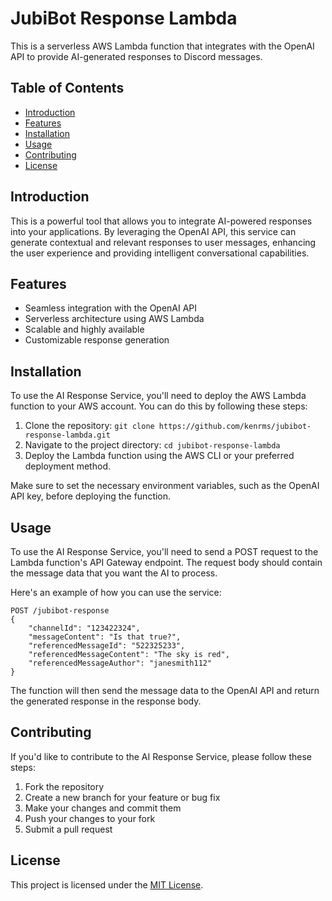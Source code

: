 # JubiBot Response Lambda

This is a serverless AWS Lambda function that integrates with the OpenAI API to provide AI-generated responses to Discord messages.

## Table of Contents

- [Introduction](#introduction)
- [Features](#features)
- [Installation](#installation)
- [Usage](#usage)
- [Contributing](#contributing)
- [License](#license)

## Introduction

This is a powerful tool that allows you to integrate AI-powered responses into your applications. By leveraging the OpenAI API, this service can generate contextual and relevant responses to user messages, enhancing the user experience and providing intelligent conversational capabilities.

## Features

- Seamless integration with the OpenAI API
- Serverless architecture using AWS Lambda
- Scalable and highly available
- Customizable response generation

## Installation

To use the AI Response Service, you'll need to deploy the AWS Lambda function to your AWS account. You can do this by following these steps:

1. Clone the repository: `git clone https://github.com/kenrms/jubibot-response-lambda.git`
2. Navigate to the project directory: `cd jubibot-response-lambda`
3. Deploy the Lambda function using the AWS CLI or your preferred deployment method.

Make sure to set the necessary environment variables, such as the OpenAI API key, before deploying the function.

## Usage

To use the AI Response Service, you'll need to send a POST request to the Lambda function's API Gateway endpoint. The request body should contain the message data that you want the AI to process.

Here's an example of how you can use the service:

```
POST /jubibot-response
{
    "channelId": "123422324",
    "messageContent": "Is that true?",
    "referencedMessageId": "522325233",
    "referencedMessageContent": "The sky is red",
    "referencedMessageAuthor": "janesmith112"
}
```

The function will then send the message data to the OpenAI API and return the generated response in the response body.

## Contributing

If you'd like to contribute to the AI Response Service, please follow these steps:

1. Fork the repository
2. Create a new branch for your feature or bug fix
3. Make your changes and commit them
4. Push your changes to your fork
5. Submit a pull request

## License

This project is licensed under the [MIT License](LICENSE).
